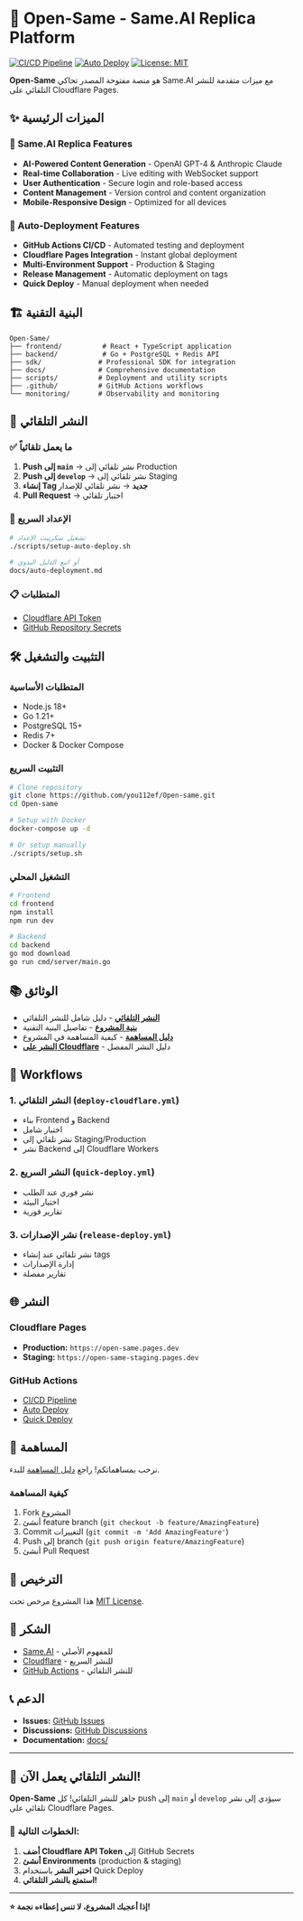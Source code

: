 # 🚀 Open-Same - Same.AI Replica Platform

[![CI/CD Pipeline](https://github.com/you112ef/Open-same/workflows/CI/CD%20Pipeline/badge.svg)](https://github.com/you112ef/Open-same/actions)
[![Auto Deploy](https://github.com/you112ef/Open-same/workflows/Deploy%20to%20Cloudflare%20Pages/badge.svg)](https://github.com/you112ef/Open-same/actions)
[![License: MIT](https://img.shields.io/badge/License-MIT-yellow.svg)](https://opensource.org/licenses/MIT)

**Open-Same** هو منصة مفتوحة المصدر تحاكي Same.AI مع ميزات متقدمة للنشر التلقائي على Cloudflare Pages.

## ✨ الميزات الرئيسية

### 🤖 Same.AI Replica Features
- **AI-Powered Content Generation** - OpenAI GPT-4 & Anthropic Claude
- **Real-time Collaboration** - Live editing with WebSocket support
- **User Authentication** - Secure login and role-based access
- **Content Management** - Version control and content organization
- **Mobile-Responsive Design** - Optimized for all devices

### 🚀 Auto-Deployment Features
- **GitHub Actions CI/CD** - Automated testing and deployment
- **Cloudflare Pages Integration** - Instant global deployment
- **Multi-Environment Support** - Production & Staging
- **Release Management** - Automatic deployment on tags
- **Quick Deploy** - Manual deployment when needed

## 🏗️ البنية التقنية

```
Open-Same/
├── frontend/          # React + TypeScript application
├── backend/           # Go + PostgreSQL + Redis API
├── sdk/              # Professional SDK for integration
├── docs/             # Comprehensive documentation
├── scripts/          # Deployment and utility scripts
├── .github/          # GitHub Actions workflows
└── monitoring/       # Observability and monitoring
```

## 🚀 النشر التلقائي

### ✅ ما يعمل تلقائياً

1. **Push إلى `main`** → نشر تلقائي إلى Production
2. **Push إلى `develop`** → نشر تلقائي إلى Staging  
3. **إنشاء Tag جديد** → نشر تلقائي للإصدار
4. **Pull Request** → اختبار تلقائي

### 🔧 الإعداد السريع

```bash
# تشغيل سكريبت الإعداد
./scripts/setup-auto-deploy.sh

# أو اتبع الدليل اليدوي
docs/auto-deployment.md
```

### 📋 المتطلبات

- [Cloudflare API Token](https://dash.cloudflare.com/profile/api-tokens)
- [GitHub Repository Secrets](https://github.com/you112ef/Open-same/settings/secrets/actions)

## 🛠️ التثبيت والتشغيل

### المتطلبات الأساسية

- Node.js 18+
- Go 1.21+
- PostgreSQL 15+
- Redis 7+
- Docker & Docker Compose

### التثبيت السريع

```bash
# Clone repository
git clone https://github.com/you112ef/Open-same.git
cd Open-same

# Setup with Docker
docker-compose up -d

# Or setup manually
./scripts/setup.sh
```

### التشغيل المحلي

```bash
# Frontend
cd frontend
npm install
npm run dev

# Backend
cd backend
go mod download
go run cmd/server/main.go
```

## 📚 الوثائق

- **[النشر التلقائي](docs/auto-deployment.md)** - دليل شامل للنشر التلقائي
- **[بنية المشروع](PROJECT_STRUCTURE.md)** - تفاصيل البنية التقنية
- **[دليل المساهمة](CONTRIBUTING.md)** - كيفية المساهمة في المشروع
- **[النشر على Cloudflare](docs/deployment.md)** - دليل النشر المفصل

## 🔄 Workflows

### 1. النشر التلقائي (`deploy-cloudflare.yml`)
- بناء Frontend و Backend
- اختبار شامل
- نشر تلقائي إلى Staging/Production
- نشر Backend إلى Cloudflare Workers

### 2. النشر السريع (`quick-deploy.yml`)
- نشر فوري عند الطلب
- اختيار البيئة
- تقارير فورية

### 3. نشر الإصدارات (`release-deploy.yml`)
- نشر تلقائي عند إنشاء tags
- إدارة الإصدارات
- تقارير مفصلة

## 🌐 النشر

### Cloudflare Pages
- **Production:** `https://open-same.pages.dev`
- **Staging:** `https://open-same-staging.pages.dev`

### GitHub Actions
- [CI/CD Pipeline](https://github.com/you112ef/Open-same/actions/workflows/ci.yml)
- [Auto Deploy](https://github.com/you112ef/Open-same/actions/workflows/deploy-cloudflare.yml)
- [Quick Deploy](https://github.com/you112ef/Open-same/actions/workflows/quick-deploy.yml)

## 🤝 المساهمة

نرحب بمساهماتكم! راجع [دليل المساهمة](CONTRIBUTING.md) للبدء.

### كيفية المساهمة

1. Fork المشروع
2. أنشئ feature branch (`git checkout -b feature/AmazingFeature`)
3. Commit التغييرات (`git commit -m 'Add AmazingFeature'`)
4. Push إلى branch (`git push origin feature/AmazingFeature`)
5. أنشئ Pull Request

## 📄 الترخيص

هذا المشروع مرخص تحت [MIT License](LICENSE).

## 🙏 الشكر

- [Same.AI](https://same.ai) - للمفهوم الأصلي
- [Cloudflare](https://cloudflare.com) - للنشر السريع
- [GitHub Actions](https://github.com/features/actions) - للنشر التلقائي

## 📞 الدعم

- **Issues:** [GitHub Issues](https://github.com/you112ef/Open-same/issues)
- **Discussions:** [GitHub Discussions](https://github.com/you112ef/Open-same/discussions)
- **Documentation:** [docs/](docs/)

---

## 🎉 النشر التلقائي يعمل الآن!

**Open-Same** جاهز للنشر التلقائي! كل push إلى `main` أو `develop` سيؤدي إلى نشر تلقائي على Cloudflare Pages.

### 🚀 الخطوات التالية:

1. **أضف Cloudflare API Token** إلى GitHub Secrets
2. **أنشئ Environments** (production & staging)
3. **اختبر النشر** باستخدام Quick Deploy
4. **استمتع بالنشر التلقائي!**

---

**⭐ إذا أعجبك المشروع، لا تنس إعطاءه نجمة!**
